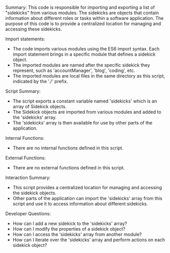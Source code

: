 Summary:
This code is responsible for importing and exporting a list of "sidekicks" from various modules. The sidekicks are objects that contain information about different roles or tasks within a software application. The purpose of this code is to provide a centralized location for managing and accessing these sidekicks.

Import statements:
- The code imports various modules using the ES6 import syntax. Each import statement brings in a specific module that defines a sidekick object.
- The imported modules are named after the specific sidekick they represent, such as 'accountManager', 'blog', 'coding', etc.
- The imported modules are local files in the same directory as this script, indicated by the './' prefix.

Script Summary:
- The script exports a constant variable named 'sidekicks' which is an array of Sidekick objects.
- The Sidekick objects are imported from various modules and added to the 'sidekicks' array.
- The 'sidekicks' array is then available for use by other parts of the application.

Internal Functions:
- There are no internal functions defined in this script.

External Functions:
- There are no external functions defined in this script.

Interaction Summary:
- This script provides a centralized location for managing and accessing the sidekick objects.
- Other parts of the application can import the 'sidekicks' array from this script and use it to access information about different sidekicks.

Developer Questions:
- How can I add a new sidekick to the 'sidekicks' array?
- How can I modify the properties of a sidekick object?
- How can I access the 'sidekicks' array from another module?
- How can I iterate over the 'sidekicks' array and perform actions on each sidekick object?